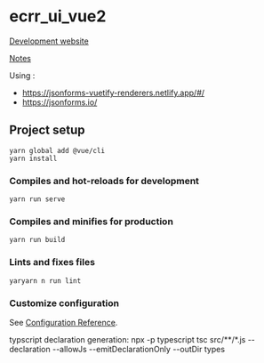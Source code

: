 # ecrr_ui_vue2

[Development website](https://ecjsonforms.netlify.app/#/)

[Notes](./NOTES.txt)

Using :
* https://jsonforms-vuetify-renderers.netlify.app/#/
* https://jsonforms.io/

## Project setup
```
yarn global add @vue/cli
yarn install
```

### Compiles and hot-reloads for development
```
yarn run serve
```

### Compiles and minifies for production
```
yarn run build
```

### Lints and fixes files
```
yaryarn n run lint
```

### Customize configuration
See [Configuration Reference](https://cli.vuejs.org/config/).

typscript declaration generation:
npx -p typescript tsc src/**/*.js --declaration --allowJs --emitDeclarationOnly --outDir types


